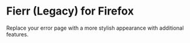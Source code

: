 # Fierr (Legacy) for Firefox
Replace your error page with a more stylish appearance with additional features.
